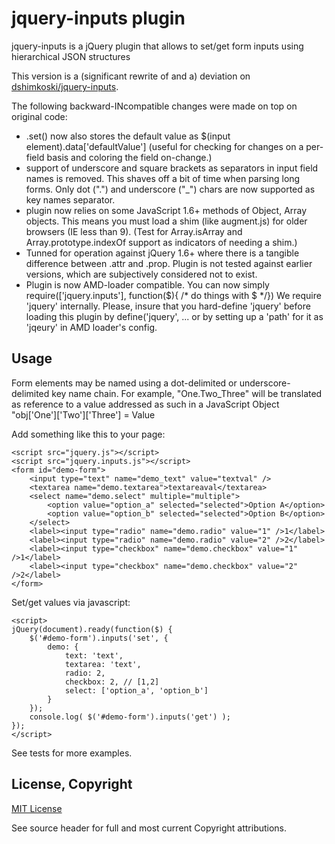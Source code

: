 # jquery-inputs plugin

jquery-inputs is a jQuery plugin that allows to set/get form inputs using hierarchical JSON structures

This version is a (significant rewrite of and a) deviation on [dshimkoski/jquery-inputs](http://github.com/dshimkoski/jquery-inputs/ "dshimkoski/jquery-inputs"). 

The following backward-INcompatible changes were made on top on original code:

*   .set() now also stores the default value as $(input element).data['defaultValue'] (useful for checking for changes on a per-field basis and coloring the field on-change.)
*   support of underscore and square brackets as separators in input field names is removed. This shaves off a bit of time when parsing long forms. Only dot (".") and underscore ("_") chars are now supported as key names separator.
*   plugin now relies on some JavaScript 1.6+ methods of Object, Array objects. This means you must load a shim (like augment.js) for older browsers (IE less than 9). (Test for Array.isArray and Array.prototype.indexOf support as indicators of needing a shim.)
*   Tunned for operation against jQuery 1.6+ where there is a tangible difference between .attr and .prop. Plugin is not tested against earlier versions, which are subjectively considered not to exist.
*   Plugin is now AMD-loader compatible. You can now simply require(['jquery.inputs'], function($){ /* do things with $ */}) We require 'jquery' internally. Please, insure that you hard-define 'jquery' before loading this plugin by define('jquery', ...   or by setting up a 'path' for it as 'jqeury' in AMD loader's config.

## Usage

Form elements may be named using a dot-delimited or underscore-delimited key name chain. 
For example, "One.Two_Three" will be translated as reference to a value addressed as such in
a JavaScript Object "obj['One']['Two']['Three'] = Value

Add something like this to your page:


	<script src="jquery.js"></script>
	<script src="jquery.inputs.js"></script>
	<form id="demo-form">
		<input type="text" name="demo_text" value="textval" />
		<textarea name="demo.textarea">textareaval</textarea>
		<select name="demo.select" multiple="multiple">
			<option value="option_a" selected="selected">Option A</option>
			<option value="option_b" selected="selected">Option B</option>
		</select>
		<label><input type="radio" name="demo.radio" value="1" />1</label>
		<label><input type="radio" name="demo.radio" value="2" />2</label>
		<label><input type="checkbox" name="demo.checkbox" value="1" />1</label>
		<label><input type="checkbox" name="demo.checkbox" value="2" />2</label>
	</form>


Set/get values via javascript:


	<script>
	jQuery(document).ready(function($) {
		$('#demo-form').inputs('set', {
			demo: {
				text: 'text',
				textarea: 'text',
				radio: 2,
				checkbox: 2, // [1,2]
				select: ['option_a', 'option_b']
			}
		});
		console.log( $('#demo-form').inputs('get') );
	});
	</script>


See tests for more examples.

## License, Copyright

[MIT License](http://www.opensource.org/licenses/mit-license.php)

See source header for full and most current Copyright attributions.
